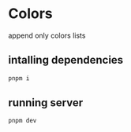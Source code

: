 # Colors

append only colors lists

## intalling dependencies

```bash
pnpm i
```

## running server

```bash
pnpm dev
```

